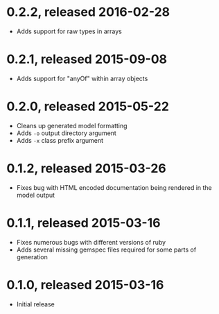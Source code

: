 # 0.2.2, released 2016-02-28

* Adds support for raw types in arrays

# 0.2.1, released 2015-09-08

* Adds support for "anyOf" within array objects

# 0.2.0, released 2015-05-22

* Cleans up generated model formatting
* Adds `-o` output directory argument
* Adds `-x` class prefix argument

# 0.1.2, released 2015-03-26

* Fixes bug with HTML encoded documentation being rendered in the model output

# 0.1.1, released 2015-03-16

* Fixes numerous bugs with different versions of ruby
* Adds several missing gemspec files required for some parts of generation

# 0.1.0, released 2015-03-16

* Initial release

